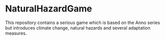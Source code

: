 # NaturalHazardGame
This repository contains a serious game which is based on the Anno series but introduces climate change, natural hazards and several adaptation measures.
